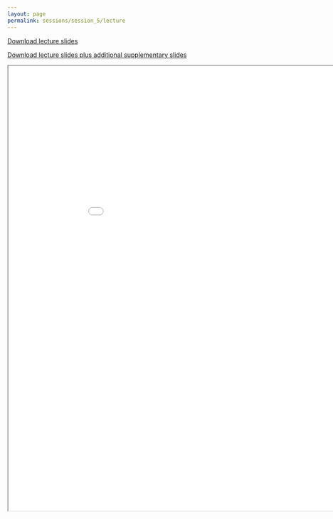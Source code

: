 ```yaml
---
layout: page
permalink: sessions/session_5/lecture
---
```


<!--
## Background - History, concepts, signature types
## Emerging mutational signatures in cancer genomics
## De novo identification of mutational signatures
## Decomposition of mutational signatures based on known reference signatures
## Analysis of clustered mutational signatures
## Topography analysis of mutational signatures
## Dynamics of mutational signatures over cancer evolutionary time
## Mutational signature web-portals and algorithms
## Experimental validation of mutational signatures
-->

[Download lecture slides](https://github.com/NCI-ITEB/tumor_epidemiology_approaches_materials/raw/main/lecture_materials/lecture_5/Session5_Mutational_signatures_lecture.pdf)

[Download lecture slides plus additional supplementary slides](https://github.com/NCI-ITEB/tumor_epidemiology_approaches_materials/raw/main/lecture_materials/lecture_5/Session5_Mutational_signatures_full.pdf)

<iframe src="lecture_assets/Session5_Mutational_signatures_lecture.pdf" width="960" height="1000" allowfullscreen="true" mozallowfullscreen="true" webkitallowfullscreen="true"></iframe>
